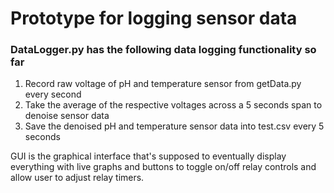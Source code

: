 # Prototype for logging sensor data
### DataLogger.py has the following data logging functionality so far
1. Record raw voltage of pH and temperature sensor from getData.py every second
2. Take the average of the respective voltages across a 5 seconds span to denoise sensor data
3. Save the denoised pH and temperature sensor data into test.csv every 5 seconds

GUI is the graphical interface that's supposed to eventually display everything with live graphs and buttons to toggle on/off relay controls and allow user to adjust relay timers.
